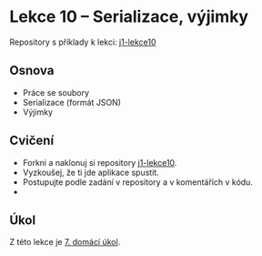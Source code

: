 # Lekce 10 – Serializace, výjimky

Repository s příklady k lekci: [j1-lekce10](https://github.com/FilipJirsak-Czechitas/j1-lekce10)

## Osnova
* Práce se soubory
* Serializace (formát JSON)
* Výjimky

## Cvičení
- Forkni a naklonuj si repository [j1-lekce10](https://github.com/FilipJirsak-Czechitas/j1-lekce10).
- Vyzkoušej, že ti jde aplikace spustit.
- Postupujte podle zadání v repository a v komentářích v kódu.
- 
## Úkol
Z této lekce je [7. domácí úkol](ukol-7.html).
